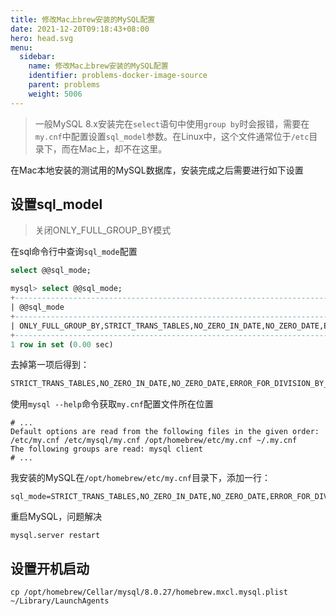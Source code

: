 ```yaml
---
title: 修改Mac上brew安装的MySQL配置
date: 2021-12-20T09:18:43+08:00
hero: head.svg
menu:
  sidebar:
    name: 修改Mac上brew安装的MySQL配置
    identifier: problems-docker-image-source
    parent: problems
    weight: 5006
---
```


> 一般MySQL 8.x安装完在`select`语句中使用`group by`时会报错，需要在`my.cnf`中配置设置`sql_model`参数。在Linux中，这个文件通常位于`/etc`目录下，而在Mac上，却不在这里。

在Mac本地安装的测试用的MySQL数据库，安装完成之后需要进行如下设置

## 设置sql_model

>  关闭ONLY_FULL_GROUP_BY模式

在sql命令行中查询`sql_mode`配置

```sql
select @@sql_mode;
```

```sql
mysql> select @@sql_mode;
+-----------------------------------------------------------------------------------------------------------------------+
| @@sql_mode                                                                                                            |
+-----------------------------------------------------------------------------------------------------------------------+
| ONLY_FULL_GROUP_BY,STRICT_TRANS_TABLES,NO_ZERO_IN_DATE,NO_ZERO_DATE,ERROR_FOR_DIVISION_BY_ZERO,NO_ENGINE_SUBSTITUTION |
+-----------------------------------------------------------------------------------------------------------------------+
1 row in set (0.00 sec)
```

去掉第一项后得到：

```sql
STRICT_TRANS_TABLES,NO_ZERO_IN_DATE,NO_ZERO_DATE,ERROR_FOR_DIVISION_BY_ZERO,NO_ENGINE_SUBSTITUTION
```

使用`mysql --help`命令获取`my.cnf`配置文件所在位置

```shell
# ...
Default options are read from the following files in the given order:
/etc/my.cnf /etc/mysql/my.cnf /opt/homebrew/etc/my.cnf ~/.my.cnf
The following groups are read: mysql client
# ...
```

我安装的MySQL在`/opt/homebrew/etc/my.cnf`目录下，添加一行：

```
sql_mode=STRICT_TRANS_TABLES,NO_ZERO_IN_DATE,NO_ZERO_DATE,ERROR_FOR_DIVISION_BY_ZERO,NO_ENGINE_SUBSTITUTION
```

重启MySQL，问题解决

```shell
mysql.server restart
```

## 设置开机启动

```shell
cp /opt/homebrew/Cellar/mysql/8.0.27/homebrew.mxcl.mysql.plist ~/Library/LaunchAgents
```
